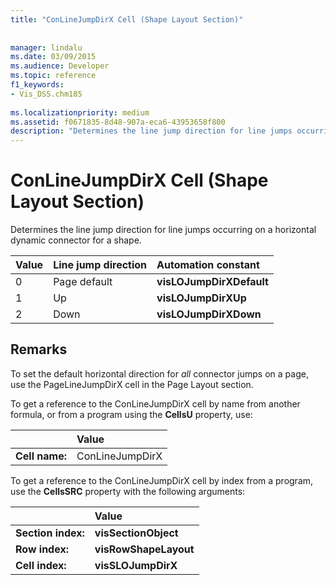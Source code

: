 ```yaml
---
title: "ConLineJumpDirX Cell (Shape Layout Section)"
 
 
manager: lindalu
ms.date: 03/09/2015
ms.audience: Developer
ms.topic: reference
f1_keywords:
- Vis_DSS.chm185
 
ms.localizationpriority: medium
ms.assetid: f0671835-8d48-907a-eca6-43953658f800
description: "Determines the line jump direction for line jumps occurring on a horizontal dynamic connector for a shape."
---
```


# ConLineJumpDirX Cell (Shape Layout Section)

Determines the line jump direction for line jumps occurring on a horizontal dynamic connector for a shape.
  
|**Value**|**Line jump direction**|**Automation constant**|
|:-----|:-----|:-----|
| 0  <br/> | Page default  <br/> |**visLOJumpDirXDefault** <br/> |
| 1  <br/> | Up  <br/> |**visLOJumpDirXUp** <br/> |
| 2  <br/> | Down  <br/> |**visLOJumpDirXDown** <br/> |
   
## Remarks

To set the default horizontal direction for  *all*  connector jumps on a page, use the PageLineJumpDirX cell in the Page Layout section. 
  
To get a reference to the ConLineJumpDirX cell by name from another formula, or from a program using the **CellsU** property, use: 
  
||Value |
|:-----|:-----|
| **Cell name:**  <br/> | ConLineJumpDirX  <br/> |
   
To get a reference to the ConLineJumpDirX cell by index from a program, use the **CellsSRC** property with the following arguments: 
  
||Value |
|:-----|:-----|
| **Section index:**  <br/> |**visSectionObject** <br/> |
| **Row index:**  <br/> |**visRowShapeLayout** <br/> |
| **Cell index:**  <br/> |**visSLOJumpDirX** <br/> |
   

